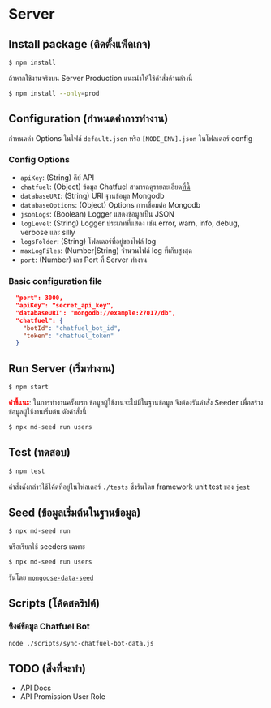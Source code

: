 # Server

## Install package (ติดตั้งแพ็คเกจ)

```bash
$ npm install
```

ถ้าหากใช้งานจริงบน Server Production แนะนำให้ใช้คำสั่งด้านล่างนี้

```bash
$ npm install --only=prod
```

## Configuration (กำหนดค่าการทำงาน)

กำหนดค่า Options ในไฟล์ `default.json` หรือ `[NODE_ENV].json` ในโฟลเดอร์ config

### Config Options 
- `apiKey`: (String) คีย์ API
- `chatfuel`: (Object) ข้อมูล Chatfuel สามารถดูรายละเอียด[ที่นี้](https://docs.chatfuel.com/en/articles/2706667-dashboard-api)
- `databaseURI`: (String) URI ฐานข้อมูล Mongodb
- `databaseOptions`: (Object) Options การเชื่อมต่อ Mongodb 
- `jsonLogs`: (Boolean) Logger แสดงข้อมูลเป็น JSON
- `logLevel`: (String) Logger ประเภทที่แสดง เช่น error, warn, info, debug, verbose และ silly
- `logsFolder`: (String) โฟลเดอร์ที่อยู่ของไฟล์ log
- `maxLogFiles`: (Number|String) จำนวนไฟล์ log ที่เก็บสูงสุด
- `port`: (Number) เลข Port ที่ Server ทำงาน

### Basic configuration file

```json
  "port": 3000,
  "apiKey": "secret_api_key",
  "databaseURI": "mongodb://example:27017/db",
  "chatfuel": {
    "botId": "chatfuel_bot_id",
    "token": "chatfuel_token"
  }
```

## Run Server (เริ่มทำงาน)

```bash
$ npm start
```
<strong style="color:red">คำชี้แนะ</strong>: ในการทำงานครั้งแรก ข้อมูลผู้ใช้งานจะไม่มีในฐานข้อมูล จึงต้องรันคำสั่ง Seeder เพื่อสร้างข้อมูลผู้ใช้งานเริ่มต้น ดังคำสั่งนี้

```bash
$ npx md-seed run users
```

## Test (ทดสอบ)

```bash
$ npm test
```

คำสั่งดังกล่าวใช้โค้ดที่อยู่ในโฟลเดอร์ `./tests` ซึ่งรันโดย framework unit test ของ `jest`

## Seed (ข้อมูลเริ่มต้นในฐานข้อมูล)

```bash
$ npx md-seed run
```
หรือเรียกใช้ seeders เฉพาะ

```bash
$ npx md-seed run users
```

รันโดย [`mongoose-data-seed`](https://github.com/sharvit/mongoose-data-seed)

## Scripts (โค้ดสคริปต์)

### ซิงค์ข้อมูล Chatfuel Bot

```bash
node ./scripts/sync-chatfuel-bot-data.js
```

## TODO (สิ่งที่จะทำ)

- API Docs
- API Promission User Role